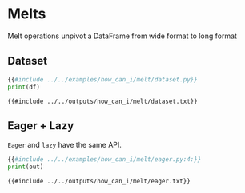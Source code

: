 # Melts

Melt operations unpivot a DataFrame from wide format to long format

## Dataset

```python
{{#include ../../examples/how_can_i/melt/dataset.py}}
print(df)
```

```text
{{#include ../../outputs/how_can_i/melt/dataset.txt}}
```

## Eager + Lazy

`Eager` and `lazy` have the same API.

```python
{{#include ../../examples/how_can_i/melt/eager.py:4:}}
print(out)
```

```text
{{#include ../../outputs/how_can_i/melt/eager.txt}}
```
